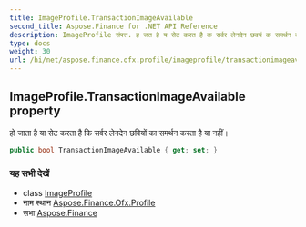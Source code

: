 ```yaml
---
title: ImageProfile.TransactionImageAvailable
second_title: Aspose.Finance for .NET API Reference
description: ImageProfile संपत्त. ह जत है य सेट करत है क सर्वर लेनदेन छवयं क समर्थन करत है य नहं
type: docs
weight: 30
url: /hi/net/aspose.finance.ofx.profile/imageprofile/transactionimageavailable/
---
```

## ImageProfile.TransactionImageAvailable property

हो जाता है या सेट करता है कि सर्वर लेनदेन छवियों का समर्थन करता है या नहीं।

```csharp
public bool TransactionImageAvailable { get; set; }
```

### यह सभी देखें

* class [ImageProfile](../)
* नाम स्थान [Aspose.Finance.Ofx.Profile](../../imageprofile/)
* सभा [Aspose.Finance](../../../)


